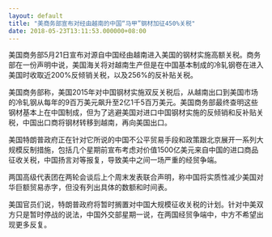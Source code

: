```yaml
---
layout: default
title: "美商务部宣布对经由越南的中国“马甲”钢材加征450%关税"
date: 2018-05-23T13:11:53.000000+08:00
---
```


美国商务部5月21日宣布对源自中国经由越南进入美国的钢材实施高额关税。商务部在一份声明中说，美国海关将对越南生产但是在中国基本制成的冷轧钢卷在进入美国时收取近200%反倾销关税，以及256%的反补贴关税。

美国商务部称，美国2015年对中国钢材实施双反关税后，从越南出口到美国市场的冷轧钢从每年的9百万美元飙升至2亿1千5百万美元。美国商务部最终查明这些钢材基本上在中国制成，但为了逃避美国对进口中国钢材实施的反倾销和反补贴关税，中国出口商将钢材转移到越南，再向美国出口。

美国特朗普政府正在针对它所说的中国不公平贸易手段和政策跟北京展开一系列大规模反制措施，包括几个星期前宣布考虑对价值1500亿美元来自中国的进口商品征收关税，中国扬言对等报复，导致美中之间一场严重的经贸争端。

两国高级代表团在两轮会谈后上个周末发表联合声明，称中国将实质性减少美国对华巨额贸易赤字，但没有列出具体的数额和时间表。

美国官员们说，特朗普政府将暂时搁置对中国大规模征收关税的计划。针对中美双方只是暂时停战的说法，中国外交部星期一说，在两国经贸争端中，中方不希望出现更多反复。

